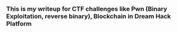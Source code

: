 ### This is my writeup for CTF challenges like  Pwn (Binary Exploitation, reverse binary), Blockchain in Dream Hack Platform 
